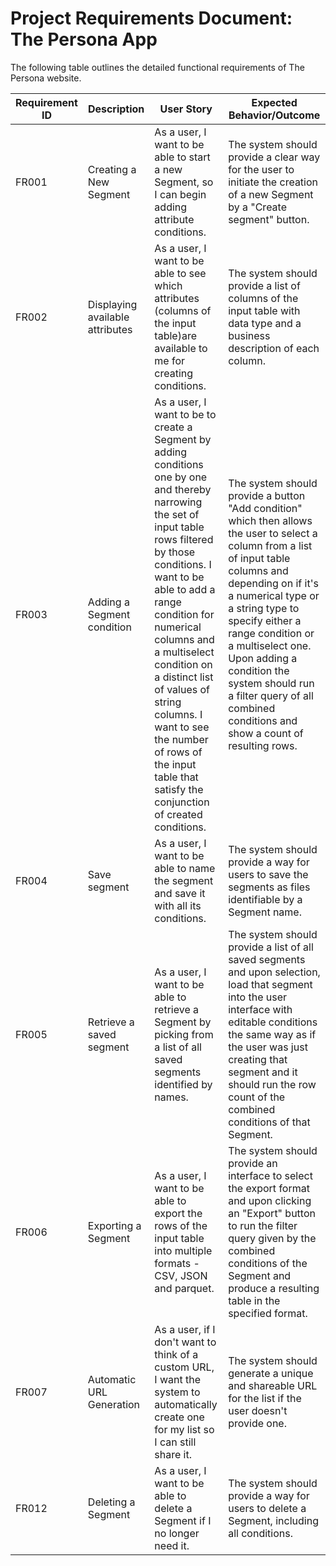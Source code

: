 # **Project Requirements Document: The Persona App**

The following table outlines the detailed functional requirements of The Persona website.

| Requirement ID | Description               | User Story                                                                                       | Expected Behavior/Outcome                                                                                                     |
|-----------------|---------------------------|--------------------------------------------------------------------------------------------------|-----------------------------------------------------------------------------------------------------------------------------|
| FR001          | Creating a New Segment   | As a user, I want to be able to start a new Segment, so I can begin adding attribute conditions.              | The system should provide a clear way for the user to initiate the creation of a new Segment by a "Create segment" button. |
| FR002          | Displaying available attributes    | As a user, I want to be able to see which attributes (columns of the input table)are available to me for creating conditions. | The system should provide a list of columns of the input table with data type and a  business description of each column.                              |
| FR003          | Adding a Segment condition    | As a user, I want to be to create a Segment by adding conditions one by one and thereby narrowing the set of input table rows filtered by those conditions. I want to be able to add a range condition for numerical columns and a multiselect condition on a distinct list of values of string columns. I want to see the number of rows of the input table that satisfy the conjunction of created conditions. | The system should provide a button "Add condition" which then allows the user to select a column from a list of input table columns and depending on if it's a numerical type or a string type to specify either a range condition or a multiselect one. Upon adding a condition the system should run a filter query of all combined conditions and show a count of resulting rows.               |
| FR004          | Save segment    | As a user, I want to be able to name the segment and save it with all its conditions. | The system should provide a way for users to save the segments as files identifiable by a Segment name.                                                                      |
| FR005          | Retrieve a saved segment | As a user, I want to be able to retrieve a Segment by picking from a list of all saved segments identified by names. | The system should provide a list of all saved segments and upon selection, load that segment into the user interface with editable conditions the same way as if the user was just creating that segment and it should run the row count of the combined conditions of that Segment.                                                                        |
| FR006          | Exporting a Segment  | As a user, I want to be able to export the rows of the input table into multiple formats - CSV, JSON and parquet. | The system should provide an interface to select the export format and upon clicking an "Export" button to run the filter query given by the combined conditions of the Segment and produce a resulting table in the specified format.     |
| FR007          | Automatic URL Generation  | As a user, if I don't want to think of a custom URL, I want the system to automatically create one for my list so I can still share it. | The system should generate a unique and shareable URL for the list if the user doesn't provide one.                                                               |                                                          |
| FR012          | Deleting a Segment           | As a user, I want to be able to delete a Segment if I no longer need it.                    | The system should provide a way for users to delete a Segment, including all conditions.                                                             |
